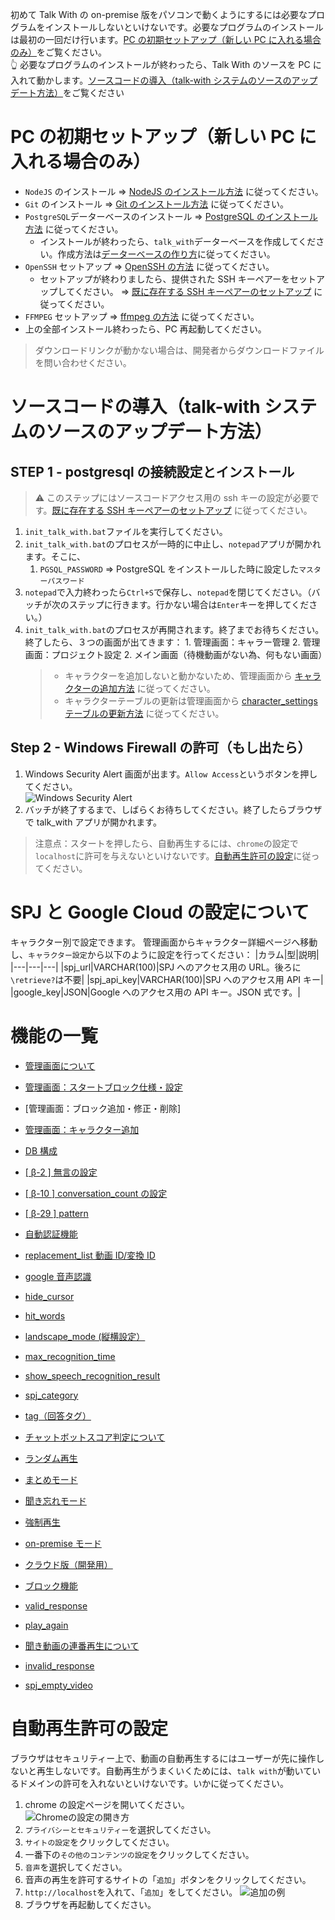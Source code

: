 初めて Talk With の on-premise 版をパソコンで動くようにするには必要なプログラムをインストールしないといけないです。必要なプログラムのインストールは最初の一回だけ行います。[PC の初期セットアップ（新しい PC に入れる場合のみ）](#PCの初期セットアップ（新しいPCに入れる場合のみ）)をご覧ください。  
👆 必要なプログラムのインストールが終わったら、Talk With のソースを PC に入れて動かします。[ソースコードの導入（talk-with システムのソースのアップデート方法）](#ソースコードの導入（talk-withシステムのソースのアップデート方法）)をご覧ください

# PC の初期セットアップ（新しい PC に入れる場合のみ）

- `NodeJS` のインストール => [NodeJS のインストール方法](./how_to_install_node.md) に従ってください。
- `Git` のインストール => [Git のインストール方法](./how_to_install_git.md) に従ってください。
- `PostgreSQL`データーベースのインストール => [PostgreSQL のインストール方法](./how_to_install_pg.md) に従ってください。
  - インストールが終わったら、`talk_with`データーベースを作成してください。作成方法は[データーベースの作り方](./how_to_install_pg.md/#データーベースの作り方)に従ってください。
- `OpenSSH` セットアップ => [OpenSSH の方法](./how_to_setup_openssh.md#OpenSSH) に従ってください。
  - セットアップが終わりましたら、提供された SSH キーペアーをセットアップしてください。 => [既に存在する SSH キーペアーのセットアップ](./how_to_setup_openssh.md#既に存在するsshキーペアーのセットアップ) に従ってください。
- `FFMPEG` セットアップ => [ffmpeg の方法](./how_to_install_ffmpeg.md) に従ってください。
- 上の全部インストール終わったら、PC 再起動してください。

> ダウンロードリンクが動かない場合は、開発者からダウンロードファイルを問い合わせください。

# ソースコードの導入（talk-with システムのソースのアップデート方法）

## STEP 1 - postgresql の接続設定とインストール

> ⚠ このステップにはソースコードアクセス用の ssh キーの設定が必要です。[既に存在する SSH キーペアーのセットアップ](./how_to_setup_openssh.md#既に存在するsshキーペアーのセットアップ) に従ってください。

1. `init_talk_with.bat`ファイルを実行してください。
2. `init_talk_with.bat`のプロセスが一時的に中止し、`notepad`アプリが開かれます。そこに、
   1. `PGSQL_PASSWORD` => PostgreSQL をインストールした時に設定した`マスターパスワード`
3. `notepad`で入力終わったら`Ctrl+S`で保存し、`notepad`を閉じてください。（バッチが次のステップに行きます。行かない場合は`Enter`キーを押してください。）
4. `init_talk_with.bat`のプロセスが再開されます。終了までお待ちください。終了したら、３つの画面が出てきます： 1. 管理画面：キャラー管理 2. 管理画面：プロジェクト設定 2. メイン画面（待機動画がない為、何もない画面）
   > - キャラクターを追加しないと動かないため、管理画面から [キャラクターの追加方法](./page/admin_page/character_settings/how_to_add_character.md) に従ってください。
   > - キャラクターテーブルの更新は管理画面から [character_settings テーブルの更新方法](./page/admin_page/character_settings/how_to_setup_character_admin_page.md) に従ってください。

## Step 2 - Windows Firewall の許可（もし出たら）

1. Windows Security Alert 画面が出ます。`Allow Access`というボタンを押してください。  
   ![Windows Security Alert](images/win_security_alert.png)
2. バッチが終了するまで、しばらくお待ちしてください。終了したらブラウザで talk_with アプリが開かれます。

> 注意点：スタートを押したら、自動再生するには、`chrome`の設定で`localhost`に許可を与えないといけないです。[自動再生許可の設定](#自動再生許可の設定)に従ってください。

# SPJ と Google Cloud の設定について

キャラクター別で設定できます。
管理画面からキャラクター詳細ページへ移動し、`キャラクター設定`から以下のように設定を行ってください：
|カラム|型|説明|
|---|---|---|
|spj_url|VARCHAR(100)|SPJ へのアクセス用の URL。後ろに`\retrieve?`は不要|
|spj_api_key|VARCHAR(100)|SPJ へのアクセス用 API キー|
|google_key|JSON|Google へのアクセス用の API キー。JSON 式です。|

# 機能の一覧

- [管理画面について](./page/admin_page/admin_page.md)
- [管理画面：スタートブロック仕様・設定](./page/admin_page/character_settings/how_to_setup_character_start_buttons.md)
- [管理画面：ブロック追加・修正・削除]
- [管理画面：キャラクター追加](./page/admin_page/character_settings/how_to_add_character.md)
- [DB 構成](./DB.md)
- [[ β-2 ] 無言の設定](./how_to_setup_silence_limit.md)
- [[ β-10 ] conversation_count の設定](./how_to_setup_conversation_count.md)
- [[ β-29 ] pattern](./how_to_setup_pattern.md)
- [自動認証機能](./LogDB_with_Authentication.md)
- [replacement_list 動画 ID/変換 ID](./how_to_setup_alternative_list.md)
- [google 音声認識](./About_GoogleSpeechToText.md)
- [hide_cursor](./how_to_setup_hide_cursor.md)
- [hit_words](./how_to_setup_hit_words.md)
- [landscape_mode (縦横設定）](./how_to_setup_landscape_mode.md)
- [max_recognition_time](./how_to_setup_max_recognition_time.md)
- [show_speech_recognition_result](./how_to_setup_show_speech_recognition_result.md)
- [spj_category](./how_to_setup_spj_category.md)
- [tag（回答タグ）](./how_to_setup_tag.md)
- [チャットボットスコア判定について](./About_chatbotScore.md)
- [ランダム再生](./how_to_setup_random.md)
- [まとめモード](./how_to_setup_matome.md)
- [聞き忘れモード](./how_to_setup_kikiwasure.md)
- [強制再生](./how_to_setup_force_video.md)
- [on-premise モード](./how_to_switch_on-premise_mode.md)
- [クラウド版（開発用）](./cloud_dev.md)
- [ブロック機能](./tutorial_block_function.md)
  <!-- - [fullscreen](./how_to_setup_fullscreen.md) -->
- [valid_response](./page/block/how_to_setup_valid_response.md)
- [play_again](./page/block/how_to_setup_play_again.md)
- [聞き動画の連番再生について](./page/block/how_to_setup_listen_videos.md)
- [invalid_response](./page/block/how_to_setup_invalid_response.md)

- [spj_empty_video](./how_to_setup_spj_empty_video.md)
# 自動再生許可の設定

ブラウザはセキュリティー上で、動画の自動再生するにはユーザーが先に操作しないと再生しないです。自動再生がうまくいくためには、`talk with`が動いているドメインの許可を入れないといけないです。いかに従ってください。

1. chrome の設定ページを開いてください。  
   ![Chromeの設定の開き方](./images/chrome/open_settings.png)
2. `プライバシーとセキュリティー`を選択してください。
3. `サイトの設定`をクリックしてください。
4. 一番下の`その他のコンテンツの設定`をクリックしてください。
5. `音声`を選択してください。
6. 音声の再生を許可するサイトの「`追加`」ボタンをクリックしてください。
7. `http://localhost`を入れて、「`追加`」をしてください。
   ![追加の例](./images/chrome/save_settings.png)
8. ブラウザを再起動してください。

